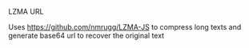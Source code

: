 LZMA URL


Uses https://github.com/nmrugg/LZMA-JS to compress long texts and generate base64 url to recover the original text

